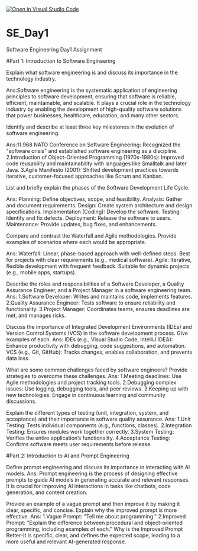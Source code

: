[![Open in Visual Studio Code](https://classroom.github.com/assets/open-in-vscode-2e0aaae1b6195c2367325f4f02e2d04e9abb55f0b24a779b69b11b9e10269abc.svg)](https://classroom.github.com/online_ide?assignment_repo_id=18443019&assignment_repo_type=AssignmentRepo)
# SE_Day1
Software Engineering Day1 Assignment

#Part 1: Introduction to Software Engineering

Explain what software engineering is and discuss its importance in the technology industry.

Ans:Software engineering is the systematic application of engineering principles to software development, ensuring that software is reliable, efficient, maintainable, and scalable. It plays a crucial role in the technology industry by enabling the development of high-quality software solutions that power businesses, healthcare, education, and many other sectors.


Identify and describe at least three key milestones in the evolution of software engineering.

Ans:11.968 NATO Conference on Software Engineering: Recognized the "software crisis" and established software engineering as a discipline.
2.Introduction of Object-Oriented Programming (1970s-1980s): Improved code reusability and maintainability with languages like Smalltalk and later Java.
3.Agile Manifesto (2001): Shifted development practices towards iterative, customer-focused approaches like Scrum and Kanban.

List and briefly explain the phases of the Software Development Life Cycle.

Ans: Planning: Define objectives, scope, and feasibility.
Analysis: Gather and document requirements.
Design: Create system architecture and design specifications.
Implementation (Coding): Develop the software.
Testing: Identify and fix defects.
Deployment: Release the software to users.
Maintenance: Provide updates, bug fixes, and enhancements.

Compare and contrast the Waterfall and Agile methodologies. Provide examples of scenarios where each would be appropriate.

Ans: Waterfall: Linear, phase-based approach with well-defined steps. Best for projects with clear requirements (e.g., medical software).
Agile: Iterative, flexible development with frequent feedback. Suitable for dynamic projects (e.g., mobile apps, startups).

Describe the roles and responsibilities of a Software Developer, a Quality Assurance Engineer, and a Project Manager in a software engineering team.
Ans: 1.Software Developer: Writes and maintains code, implements features.
2.Quality Assurance Engineer: Tests software to ensure reliability and functionality.
3.Project Manager: Coordinates teams, ensures deadlines are met, and manages risks.

Discuss the importance of Integrated Development Environments (IDEs) and Version Control Systems (VCS) in the software development process. Give examples of each.
Ans: IDEs (e.g., Visual Studio Code, IntelliJ IDEA): Enhance productivity with debugging, code suggestions, and automation.
VCS (e.g., Git, GitHub): Tracks changes, enables collaboration, and prevents data loss.

What are some common challenges faced by software engineers? Provide strategies to overcome these challenges.
Ans: 1.Meeting deadlines: Use Agile methodologies and project tracking tools.
2.Debugging complex issues: Use logging, debugging tools, and peer reviews.
3.Keeping up with new technologies: Engage in continuous learning and community discussions.

Explain the different types of testing (unit, integration, system, and acceptance) and their importance in software quality assurance.
Ans: 1.Unit Testing: Tests individual components (e.g., functions, classes).
2.Integration Testing: Ensures modules work together correctly.
3.System Testing: Verifies the entire application’s functionality.
4.Acceptance Testing: Confirms software meets user requirements before release.

#Part 2: Introduction to AI and Prompt Engineering


Define prompt engineering and discuss its importance in interacting with AI models.
Ans: Prompt engineering is the process of designing effective prompts to guide AI models in generating accurate and relevant responses. It is crucial for improving AI interactions in tasks like chatbots, code generation, and content creation.

Provide an example of a vague prompt and then improve it by making it clear, specific, and concise. Explain why the improved prompt is more effective.
Ans: 1.Vague Prompt: "Tell me about programming."
2.Improved Prompt: "Explain the difference between procedural and object-oriented programming, including examples of each."
Why is the Improved Prompt Better-It is specific, clear, and defines the expected scope, leading to a more useful and relevant AI-generated response.
